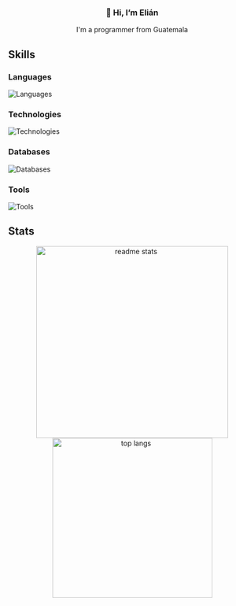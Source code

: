 <h3 align="center">👋 Hi, I’m Elián</h3>
<p align="center"> I'm a programmer from Guatemala</p>

<!-- ## About Me -->

## Skills
### Languages
![Languages](https://go-skill-icons.vercel.app/api/icons?i=cs,vb,html,css,js&perline=7)

### Technologies
![Technologies](https://go-skill-icons.vercel.app/api/icons?i=dotnet,bootstrap&perline=7)

### Databases
![Databases](https://go-skill-icons.vercel.app/api/icons?i=mysql,sqlserver&perline=7)

### Tools
![Tools](https://go-skill-icons.vercel.app/api/icons?i=git,github,visualstudio,vscode&perline=7)

## Stats
<div align="center">
  <div align=center">
    <img width=390 src="https://github-readme-stats-salesp07.vercel.app/api?username=Elian1723&count_private=true&show_icons=true&theme=react&rank_icon=github&hide_border=true" alt="readme stats" />
    <img width=325 src="https://github-readme-stats-salesp07.vercel.app/api/top-langs/?username=Elian1723&hide=HTML&langs_count=8&layout=compact&theme=react&hide_border=true&size_weight=0.5&count_weight=0.5&exclude_repo=github-readme-stats" alt="top langs" />
  </div>
</div>
